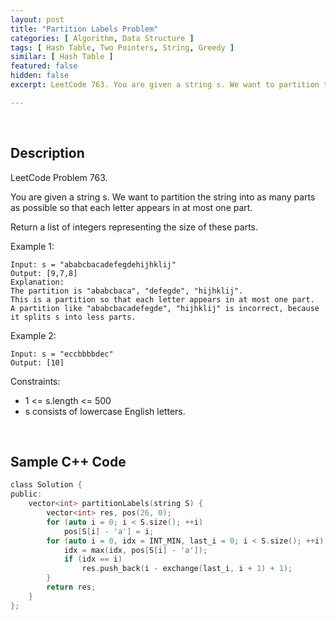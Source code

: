```yaml
---
layout: post
title: "Partition Labels Problem"
categories: [ Algorithm, Data Structure ]
tags: [ Hash Table, Two Pointers, String, Greedy ]
similar: [ Hash Table ]
featured: false
hidden: false
excerpt: LeetCode 763. You are given a string s. We want to partition the string into as many parts as possible so that each letter appears in at most one part.

---
```


<br />

## Description

LeetCode Problem 763.

You are given a string s. We want to partition the string into as many parts as possible so that each letter appears in at most one part.

Return a list of integers representing the size of these parts.

Example 1:
```
Input: s = "ababcbacadefegdehijhklij"
Output: [9,7,8]
Explanation:
The partition is "ababcbaca", "defegde", "hijhklij".
This is a partition so that each letter appears in at most one part.
A partition like "ababcbacadefegde", "hijhklij" is incorrect, because it splits s into less parts.
```

Example 2:
```
Input: s = "eccbbbbdec"
Output: [10]
```

Constraints:
* 1 <= s.length <= 500
* s consists of lowercase English letters.

<br />

## Sample C++ Code


```c
class Solution {
public:
    vector<int> partitionLabels(string S) {
        vector<int> res, pos(26, 0);  
        for (auto i = 0; i < S.size(); ++i) 
            pos[S[i] - 'a'] = i;
        for (auto i = 0, idx = INT_MIN, last_i = 0; i < S.size(); ++i) {
            idx = max(idx, pos[S[i] - 'a']);
            if (idx == i) 
                res.push_back(i - exchange(last_i, i + 1) + 1);
        }
        return res;
    }
};
```


